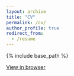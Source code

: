```yaml
---
layout: archive
title: "CV"
permalink: /cv/
author_profile: true
redirect_from:
  - /resume
---
```


{% include base_path %}

<a href="https://drive.google.com/file/d/18vy-f7k65V6eDNO37GUU6h1JD6dMJurx/view?usp=sharing" target="_blank">View in browser</a>

<!-- ## Dissertation Committee

**Mark Bradshaw** (Chair) <br>
*Chairperson and Professor of Accounting*<br>
Boston College, Carroll School of Management<br>
+1 617-552-3831<br>
<a href="mailto:mark.bradshaw@bc.edu">mark.bradshaw@bc.edu</a>

**Lian Fen Lee** <br>
*Associate Professor of Accounting*<br>
Boston College, Carroll School of Management <br>
+1 617-552-3780<br>
<a href="mailto:lianfen.lee@bc.edu">lianfen.lee@bc.edu</a>

**Miao Liu** <br>
*Assistant Professor of Accounting*<br>
Boston College, Carroll School of Management <br>
+1 917-392-5887<br>
<a href="mailto:miao.Liu@bc.edu">miao.Liu@bc.edu</a>
 -->
<!-- or maybe??

<embed src="https://drive.google.com/file/d/1Ozx5GoYW8F_RxdKZ21ni9gkerSDIeU9q/view?usp=sharing" type="application/pdf">
 -->

<object data="/files/flake-jared-cv.pdf" type="application/pdf" width="500px" height="500px"></object>

<!-- <object data="https://drive.google.com/file/d/1Ozx5GoYW8F_RxdKZ21ni9gkerSDIeU9q/view?usp=sharing" type="application/pdf" width="700px" height="700px">
    <embed src="https://drive.google.com/file/d/1Ozx5GoYW8F_RxdKZ21ni9gkerSDIeU9q/view?usp=sharing">
        <p>This browser does not support PDFs. Please download the PDF to view it: <a href="https://drive.google.com/file/d/1Ozx5GoYW8F_RxdKZ21ni9gkerSDIeU9q/view?usp=sharing">Download PDF</a>.</p>
    </embed>
</object> -->
